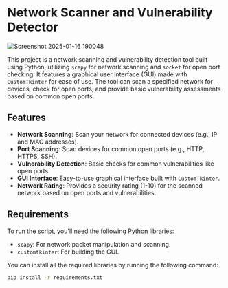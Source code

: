 # Network Scanner and Vulnerability Detector

![Screenshot 2025-01-16 190048](https://github.com/user-attachments/assets/3c6f7840-334c-417d-a26f-0a114b19957c)



This project is a network scanning and vulnerability detection tool built using Python, utilizing `scapy` for network scanning and `socket` for open port checking. It features a graphical user interface (GUI) made with `CustomTkinter` for ease of use. The tool can scan a specified network for devices, check for open ports, and provide basic vulnerability assessments based on common open ports.

## Features

- **Network Scanning**: Scan your network for connected devices (e.g., IP and MAC addresses).
- **Port Scanning**: Scan devices for common open ports (e.g., HTTP, HTTPS, SSH).
- **Vulnerability Detection**: Basic checks for common vulnerabilities like open ports.
- **GUI Interface**: Easy-to-use graphical interface built with `CustomTkinter`.
- **Network Rating**: Provides a security rating (1-10) for the scanned network based on open ports and vulnerabilities.

## Requirements

To run the script, you'll need the following Python libraries:

- `scapy`: For network packet manipulation and scanning.
- `customtkinter`: For building the GUI.

You can install all the required libraries by running the following command:

```bash
pip install -r requirements.txt
